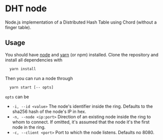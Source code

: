 # DHT node

Node.js implementation of a Distributed Hash Table using Chord (without a finger table).

## Usage

You should have [node](https://nodejs.org/en/download/package-manager/) and [yarn](https://yarnpkg.com/lang/en/docs/install/) (or npm) installed. Clone the repository and install all dependencies with

```bash
  yarn install
```

Then you can run a node through

```bash
  yarn start [-- opts]
```

`opts` can be

- `-i, --id <value>` The node's identifier inside the ring. Defaults to the sha256 hash of the node's IP in hex.
- `-n, --node <ip:port>` Direction of an existing node inside the ring to whom to connect. If omitted, it's assumed that the node it's the first node in the ring.
- `-c, --client <port>` Port to which the node listens. Defaults no 8080.
